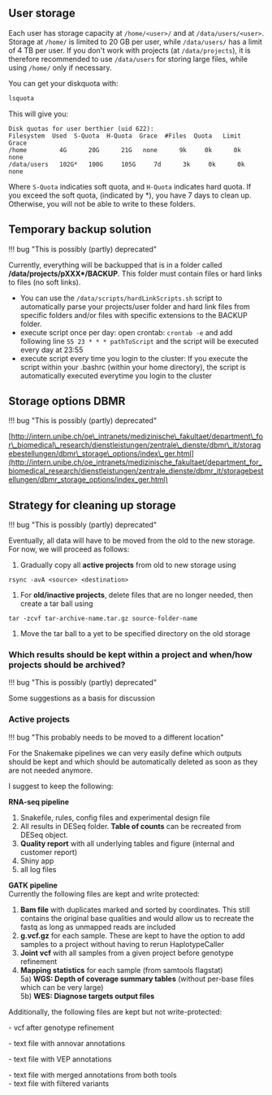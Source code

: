 
## User storage

Each user has storage capacity at `/home/<user>/` and at `/data/users/<user>`. Storage at `/home/` is limited to 20 GB per user, while `/data/users/` has a limit of 4 TB per user. If you don't work with projects (at `/data/projects`), it is therefore recommended to use `/data/users` for storing large files, while using `/home/` only if necessary.

You can get your diskquota with:

```sh
lsquota
```

This will give you:

```
Disk quotas for user berthier (uid 622):  
Filesystem  Used  S-Quota  H-Quota  Grace  #Files  Quota   Limit  Grace  
/home         4G      20G      21G   none      9k     0k      0k   none
/data/users   102G*   100G     105G     7d      3k     0k      0k   none
```

Where `S-Quota` indicaties soft quota, and `H-Quota` indicates hard quota. If you exceed the soft quota, (indicated by \*), you have 7 days to clean up. Otherwise, you will not be able to write to these folders.

## Temporary backup solution

!!! bug "This is possibly (partly) deprecated"

Currently, everything will be backupped that is in a folder called **/data/projects/pXXX\*/BACKUP**. This folder must contain files or hard links to files (no soft links).

*   You can use the `/data/scripts/hardLinkScripts.sh` script to automatically parse your projects/user folder and hard link files from specific folders and/or files with specific extensions to the BACKUP folder.
*   execute script once per day: open crontab: `crontab -e` and add following line `55 23 * * * pathToScript` and the script will be executed every day at 23:55
*   execute script every time you login to the cluster: If you execute the script within your .bashrc (within your home directory), the script is automatically executed everytime you login to the cluster

## Storage options DBMR

!!! bug "This is possibly (partly) deprecated"

[http://intern.unibe.ch/oe\_intranets/medizinische\_fakultaet/department\_for\_biomedical\_research/dienstleistungen/zentrale\_dienste/dbmr\_it/storagebestellungen/dbmr\_storage\_options/index\_ger.html](http://intern.unibe.ch/oe_intranets/medizinische_fakultaet/department_for_biomedical_research/dienstleistungen/zentrale_dienste/dbmr_it/storagebestellungen/dbmr_storage_options/index_ger.html)

## Strategy for cleaning up storage

!!! bug "This is possibly (partly) deprecated"

Eventually, all data will have to be moved from the old to the new storage. For now, we will proceed as follows:

1.  Gradually copy all **active projects** from old to new storage using

```text
rsync -avA <source> <destination>
```

1.  For **old/inactive projects**, delete files that are no longer needed, then create a tar ball using

```text
tar -zcvf tar-archive-name.tar.gz source-folder-name
```

1.  Move the tar ball to a yet to be specified directory on the old storage

### Which results should be kept within a project and when/how projects should be archived?

!!! bug "This is possibly (partly) deprecated"

Some suggestions as a basis for discussion

### Active projects

!!! bug "This probably needs to be moved to a different location"

For the Snakemake pipelines we can very easily define which outputs should be kept and which should be automatically deleted as soon as they are not needed anymore.

I suggest to keep the following:

**RNA-seq pipeline**

1.  Snakefile, rules, config files and experimental design file
2.  All results in DESeq folder. **Table of counts** can be recreated from DESeq object.
3.  **Quality report** with all underlying tables and figure (internal and customer report)
4.  Shiny app
5.  all log files

**GATK pipeline**  
Currently the following files are kept and write protected:

1.  **Bam file** with duplicates marked and sorted by coordinates. This still contains the original base qualities and would allow us to recreate the fastq as long as unmapped reads are included
2.  **g.vcf.gz** for each sample. These are kept to have the option to add samples to a project without having to rerun HaplotypeCaller
3.  **Joint vcf** with all samples from a given project before genotype refinement
4.  **Mapping statistics** for each sample (from samtools flagstat)  
    5a) **WGS: Depth of coverage summary tables** (without per-base files which can be very large)  
    5b) **WES: Diagnose targets output files**

Additionally, the following files are kept but not write-protected:

\- vcf after genotype refinement

\- text file with annovar annotations

\- text file with VEP annotations

\- text file with merged annotations from both tools  
\- text file with filtered variants

